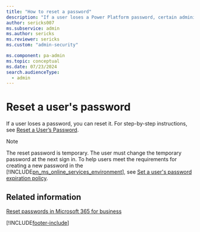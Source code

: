 ```yaml
---
title: "How to reset a password"
description: "If a user loses a Power Platform password, certain administrators can reset it. This page directs you to step-by-step instructions for resetting a password."
author: sericks007
ms.subservice: admin
ms.author: sericks
ms.reviewer: sericks
ms.custom: "admin-security"

ms.component: pa-admin
ms.topic: conceptual
ms.date: 07/23/2024
search.audienceType: 
  - admin
---
```

# Reset a user's password

If a user loses a password, you can reset it. For step-by-step instructions, see [Reset a User’s Password](/microsoft-365/admin/add-users/reset-passwords).  
  
> [!NOTE]
> The reset password is temporary. The user must change the temporary password at the next sign in. To help users meet the requirements for creating a new password in the [!INCLUDE[pn_ms_online_services_environment](../includes/pn-ms-online-services-environment.md)], see [Set a user's password expiration policy](/microsoft-365/admin/manage/set-password-expiration-policy).  
  
## Related information

[Reset passwords in Microsoft 365 for business](/microsoft-365/admin/add-users/reset-passwords)

[!INCLUDE[footer-include](../includes/footer-banner.md)]
